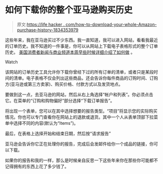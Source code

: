 # 如何下载你的整个亚马逊购买历史

> 原文:[https://life hacker . com/how-to-download-your-whole-Amazon-purchase-history-1834353979](https://lifehacker.com/how-to-download-your-entire-amazon-purchase-history-1834353979)

这些年来，我在亚马逊买过不少东西。我一直知道，我可以进入网站，看看我最近的订单历史。我不知道的一件事是，你可以从网站上下载电子表格形式的整个订单历史。 [美国消费者新闻与商业频道本周早些时候详细介绍了如何做](https://www.cnbc.com/2019/04/26/how-to-see-everything-youve-ever-bought-from-amazon.html) 。

Watch

该网站的订单历史工具允许你下载你曾经下过的所有订单的清单，或者只是某段时间的清单。电子表格不仅会列出这些商品，还会告诉你每件商品的订购时间、订购方(亚马逊或第三方卖家)、购买价格、付款方式以及发货地点。

要做到这一点，去亚马逊的网站，然后从右上角选择“帐户和列表”。你必须点击它。在菜单的“订购和购物偏好”部分选择“下载订单报告”。

将出现一个表单，您可以在其中选择想要的报告类型。“项目”将显示您的实际购买情况。你也可以专门查看你在网站上的退款或退货。其中一个人从表单顶部下拉菜单中选择不同的内容(默认为“Items”)。

最后，在表格上选择开始和结束日期，然后按“请求报告”

亚马逊会告诉你它正在处理你的报告，完成后会发邮件给你一个成品的链接，你可以下载。

如果你的报告和我的一样，那么是时候亲自反思一下这些年来你在那些你可能都不记得拥有的东西上花了多少钱了。